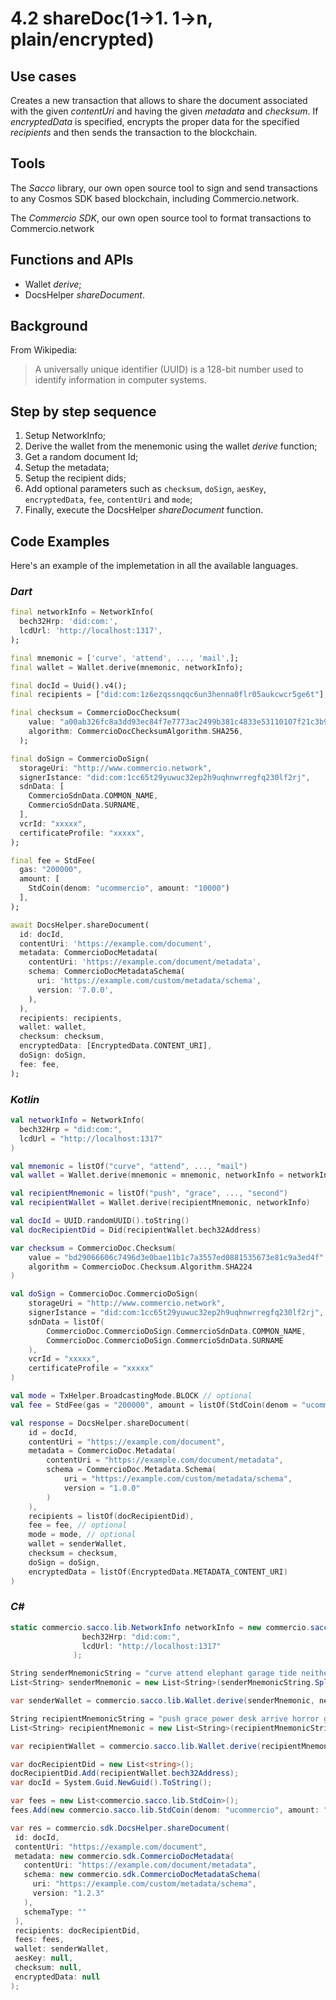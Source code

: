 # 4.2 shareDoc(1->1. 1->n, plain/encrypted)

## Use cases

Creates a new transaction that allows to share the document associated with the given _contentUri_ and having the given _metadata_ and _checksum_. If _encryptedData_ is specified, encrypts the proper data for the specified _recipients_ and then sends the transaction to the blockchain.

## Tools

The _Sacco_ library, our own open source tool to sign and send transactions to any Cosmos SDK based blockchain, including Commercio.network.

The _Commercio SDK_, our own open source tool to format transactions to Commercio.network

## Functions and APIs

- Wallet _derive_;
- DocsHelper _shareDocument_.

## Background

From Wikipedia:
> A universally unique identifier (UUID) is a 128-bit number used to identify information in computer systems.

## Step by step sequence

1. Setup NetworkInfo;
2. Derive the wallet from the menemonic using the wallet _derive_ function;
3. Get a random document Id;
4. Setup the metadata;
5. Setup the recipient dids;
6. Add optional parameters such as `checksum`, `doSign`, `aesKey`, `encryptedData`, `fee`, `contentUri` and `mode`;
7. Finally, execute the DocsHelper _shareDocument_ function.

## Code Examples

Here's an example of the implemetation in all the available languages.

### _Dart_

```dart
final networkInfo = NetworkInfo(
  bech32Hrp: 'did:com:',
  lcdUrl: 'http://localhost:1317',
);

final mnemonic = ['curve', 'attend', ..., 'mail',];
final wallet = Wallet.derive(mnemonic, networkInfo);

final docId = Uuid().v4();
final recipients = ["did:com:1z6ezqssnqqc6un3henna0flr05aukcwcr5ge6t"];

final checksum = CommercioDocChecksum(
    value: "a00ab326fc8a3dd93ec84f7e7773ac2499b381c4833e53110107f21c3b90509c",
    algorithm: CommercioDocChecksumAlgorithm.SHA256,
  );

final doSign = CommercioDoSign(
  storageUri: "http://www.commercio.network",
  signerIstance: "did:com:1cc65t29yuwuc32ep2h9uqhnwrregfq230lf2rj",
  sdnData: [
    CommercioSdnData.COMMON_NAME,
    CommercioSdnData.SURNAME,
  ],
  vcrId: "xxxxx",
  certificateProfile: "xxxxx",
);

final fee = StdFee(
  gas: "200000",
  amount: [
    StdCoin(denom: "ucommercio", amount: "10000")
  ],
);

await DocsHelper.shareDocument(
  id: docId,
  contentUri: 'https://example.com/document',
  metadata: CommercioDocMetadata(
    contentUri: 'https://example.com/document/metadata',
    schema: CommercioDocMetadataSchema(
      uri: 'https://example.com/custom/metadata/schema',
      version: '7.0.0',
    ),
  ),
  recipients: recipients,
  wallet: wallet,
  checksum: checksum,
  encryptedData: [EncryptedData.CONTENT_URI],
  doSign: doSign,
  fee: fee,
);
```

### _Kotlin_

```kotlin
val networkInfo = NetworkInfo(
  bech32Hrp = "did:com:",
  lcdUrl = "http://localhost:1317"
)

val mnemonic = listOf("curve", "attend", ..., "mail")
val wallet = Wallet.derive(mnemonic = mnemonic, networkInfo = networkInfo)

val recipientMnemonic = listOf("push", "grace", ..., "second")
val recipientWallet = Wallet.derive(recipientMnemonic, networkInfo)

val docId = UUID.randomUUID().toString()
val docRecipientDid = Did(recipientWallet.bech32Address)

var checksum = CommercioDoc.Checksum(
    value = "bd29066606c7496d3e0bae11b1c7a3557ed0881535673e81c9a3ed4f",
    algorithm = CommercioDoc.Checksum.Algorithm.SHA224
)

val doSign = CommercioDoc.CommercioDoSign(
    storageUri = "http://www.commercio.network",
    signerIstance = "did:com:1cc65t29yuwuc32ep2h9uqhnwrregfq230lf2rj",
    sdnData = listOf(
        CommercioDoc.CommercioDoSign.CommercioSdnData.COMMON_NAME,
        CommercioDoc.CommercioDoSign.CommercioSdnData.SURNAME
    ),
    vcrId = "xxxxx",
    certificateProfile = "xxxxx"
)

val mode = TxHelper.BroadcastingMode.BLOCK // optional
val fee = StdFee(gas = "200000", amount = listOf(StdCoin(denom = "ucommercio", amount = "10000"))) // optional

val response = DocsHelper.shareDocument(
    id = docId,
    contentUri = "https://example.com/document",
    metadata = CommercioDoc.Metadata(
        contentUri = "https://example.com/document/metadata",
        schema = CommercioDoc.Metadata.Schema(
            uri = "https://example.com/custom/metadata/schema",
            version = "1.0.0"
        )
    ),
    recipients = listOf(docRecipientDid),
    fee = fee, // optional
    mode = mode, // optional
    wallet = senderWallet,
    checksum = checksum,
    doSign = doSign,
    encryptedData = listOf(EncryptedData.METADATA_CONTENT_URI)
)
```

### _C#_

```csharp
static commercio.sacco.lib.NetworkInfo networkInfo = new commercio.sacco.lib.NetworkInfo(
                bech32Hrp: "did:com:",
                lcdUrl: "http://localhost:1317"
              );

String senderMnemonicString = "curve attend elephant garage tide neither enforce auction dumb brief divert creek palm equip festival spice race message domain seed ship hunt mercy mail";
List<String> senderMnemonic = new List<String>(senderMnemonicString.Split(" ", StringSplitOptions.RemoveEmptyEntries));

var senderWallet = commercio.sacco.lib.Wallet.derive(senderMnemonic, networkInfo);

String recipientMnemonicString = "push grace power desk arrive horror gallery physical kingdom ecology fat firm future service table little live reason maximum short motion planet stage second";
List<String> recipientMnemonic = new List<String>(recipientMnemonicString.Split(" ", StringSplitOptions.RemoveEmptyEntries));

var recipientWallet = commercio.sacco.lib.Wallet.derive(recipientMnemonic, networkInfo);

var docRecipientDid = new List<string>();
docRecipientDid.Add(recipientWallet.bech32Address);
var docId = System.Guid.NewGuid().ToString();

var fees = new List<commercio.sacco.lib.StdCoin>();
fees.Add(new commercio.sacco.lib.StdCoin(denom: "ucommercio", amount: "10000"));

var res = commercio.sdk.DocsHelper.shareDocument(
 id: docId,
 contentUri: "https://example.com/document",
 metadata: new commercio.sdk.CommercioDocMetadata(
   contentUri: "https://example.com/document/metadata",
   schema: new commercio.sdk.CommercioDocMetadataSchema(
     uri: "https://example.com/custom/metadata/schema",
     version: "1.2.3"
   ),
   schemaType: ""
 ),
 recipients: docRecipientDid,
 fees: fees,
 wallet: senderWallet,
 aesKey: null,
 checksum: null,
 encryptedData: null
);
```
